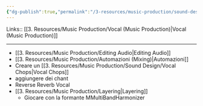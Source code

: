 ```yaml
---
{"dg-publish":true,"permalink":"/3-resources/music-production/sound-design/vocal-sound-design/"}
---
```


Links:: [[3. Resources/Music Production/Vocal (Music Production)\|Vocal (Music Production)]]

---

- [[3. Resources/Music Production/Editing Audio\|Editing Audio]]
- [[3. Resources/Music Production/Automazioni (Mixing)\|Automazioni]]
- Creare un [[3. Resources/Music Production/Sound Design/Vocal Chops\|Vocal Chops]]
- aggiungere dei chant
- Reverse Reverb Vocal
- [[3. Resources/Music Production/Layering\|Layering]]
	- Giocare con la formante MMultiBandHarmonizer


